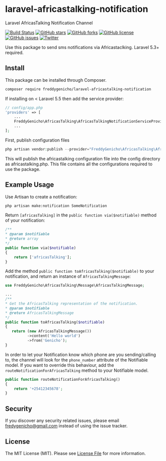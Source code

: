 # laravel-africastalking-notification

Laravel AfricasTalking Notification Channel

[![Build Status](https://travis-ci.com/freddygenicho/laravel-africastalking-notification.svg?branch=master)](https://travis-ci.com/freddygenicho/laravel-africastalking-notification)
[![GitHub stars](https://img.shields.io/github/stars/freddygenicho/laravel-africastalking-notification)](https://github.com/freddygenicho/laravel-africastalking-notification/stargazers)
[![GitHub forks](https://img.shields.io/github/forks/freddygenicho/laravel-africastalking-notification)](https://github.com/freddygenicho/laravel-africastalking-notification/network)
[![GitHub license](https://img.shields.io/github/license/freddygenicho/laravel-africastalking-notification)](https://github.com/freddygenicho/laravel-africastalking-notification/blob/master/LICENSE.md)
[![GitHub issues](https://img.shields.io/github/issues/freddygenicho/laravel-africastalking-notification)](https://github.com/freddygenicho/laravel-africastalking-notification/issues)
[![Twitter](https://img.shields.io/twitter/url/https/github.com/freddygenicho/laravel-africastalking-notification?style=social)](https://twitter.com/intent/tweet?text=Wow:&url=https%3A%2F%2Fgithub.com%2Ffreddygenicho%2Flaravel-africastalking-notification)

Use this package to send sms notifications via Africastaclking. Laravel 5.3+ required.

## Install

This package can be installed through Composer.

``` bash
composer require freddygenicho/laravel-africastalking-notification
```

If installing on < Laravel 5.5 then add the service provider:

```php
// config/app.php
'providers' => [
    ...
    FreddyGenicho\AfricasTalking\AfricasTalkingNotificationServiceProvider::class,
    ...
];
```

First, publish configuration files
```php
php artisan vendor:publish --provider="FreddyGenicho\AfricasTalking\AfricasTalkingNotificationServiceProvider"
```
This will publish the africastalking configuration file into the config directory as africastalking.php. This file contains all the configurations required to use the package.

## Example Usage

Use Artisan to create a notification:

```bash
php artisan make:notification SomeNotification
```

Return `[africasTalking]` in the `public function via($notifiable)` method of your notification:

```php
/**
* @param $notifiable
* @return array
*/
public function via($notifiable)
{
    return ['africasTalking'];
}
```

Add the method `public function toAfricasTalking($notifiable)` to your notification, and return an instance of `AfricasTalkingMessage`: 

```php
use FreddyGenicho\AfricasTalking\Message\AfricasTalkingMessage;

...
/**
* Get the AfricasTalking representation of the notification.
* @param $notifiable
* @return AfricasTalkingMessage
*/
public function toAfricasTalking($notifiable)
{
   return (new AfricasTalkingMessage())
          ->content('Hello world')
          ->from('Genicho');
}
```

In order to let your Notification know which phone are you sending/calling to, the channel will look for the `phone_number` attribute of the Notifiable model. If you want to override this behaviour, add the `routeNotificationForAfricasTalking` method to your Notifiable model.

```php
public function routeNotificationForAfricasTalking()
{
    return '+25412345678';
}
```
## Security

If you discover any security related issues, please email fredygenicho@gmail.com instead of using the issue tracker.

## License

The MIT License (MIT). Please see [License File](LICENSE.md) for more information.

